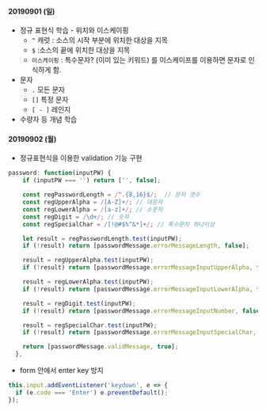 #### 20190901 (일)

- 정규 표현식 학습 - 위치와 이스케이핑
  - `^` 캐럿 : 소스의 시작 부분에 위치한 대상을 지목
  - `$` :소스의 끝에 위치한 대상을 지목
  - `이스케이핑` : 특수문자? (이미 있는 키워드) 를 이스케이프를 이용하면 문자로 인식하게 함.
- 문자
  - `.` 모든 문자
  - `[]` 특정 문자
  - `[ - ]` 레인지
- 수량자 등 개념 학습

#### 20190902 (월)

- 정규표현식을 이용한 validation 기능 구현

```js
password: function(inputPW) {
    if (inputPW === '') return ['', false];

    const regPasswordLength = /^.{8,16}$/;	// 문자 갯수
    const regUpperAlpha = /[A-Z]+/; // 대문자
    const regLowerAlpha = /[a-z]+/;	// 소문자
    const regDigit = /\d+/;	// 숫자
    const regSpecialChar = /[!@#$%^&*]+/; // 특수문자 하나이상

    let result = regPasswordLength.test(inputPW);
    if (!result) return [passwordMessage.errorMessageLength, false];

    result = regUpperAlpha.test(inputPW);
    if (!result) return [passwordMessage.errorMessageInputUpperAlpha, false];

    result = regLowerAlpha.test(inputPW);
    if (!result) return [passwordMessage.errorMessageInputLowerAlpha, false];

    result = regDigit.test(inputPW);
    if (!result) return [passwordMessage.errorMessageInputNumber, false];

    result = regSpecialChar.test(inputPW);
    if (!result) return [passwordMessage.errorMessageInputSpecialChar, false];

    return [passwordMessage.validMessage, true];
  },
```

- form 안에서 enter key 방지

```js
this.input.addEventListener('keydown', e => {
  if (e.code === 'Enter') e.preventDefault();
});
```
